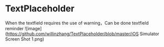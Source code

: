 # TextPlaceholder
When the textfield requires the use of warning，Can be done textfield reminder
![image](https://github.com/willinzhang/TextPlaceholder/blob/master/iOS Simulator Screen Shot 1.png)
